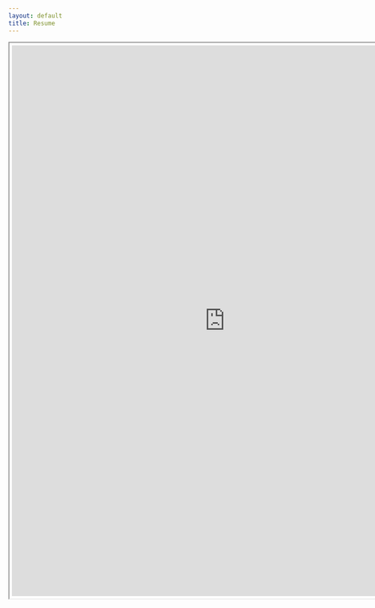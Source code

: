 ```yaml
---
layout: default
title: Resume
---
```


<iframe width="850" height="1100" style="padding:5px;" src="https://resume.creddle.io/embed/gojvtz91vsx" </iframe>
